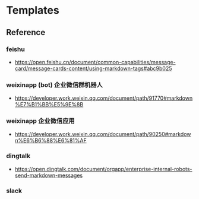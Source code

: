 # Templates

## Reference

### feishu

- https://open.feishu.cn/document/common-capabilities/message-card/message-cards-content/using-markdown-tags#abc9b025

### weixinapp (bot) 企业微信群机器人

- https://developer.work.weixin.qq.com/document/path/91770#markdown%E7%B1%BB%E5%9E%8B

### weixinapp 企业微信应用

- https://developer.work.weixin.qq.com/document/path/90250#markdown%E6%B6%88%E6%81%AF

### dingtalk

- https://open.dingtalk.com/document/orgapp/enterprise-internal-robots-send-markdown-messages

### slack
